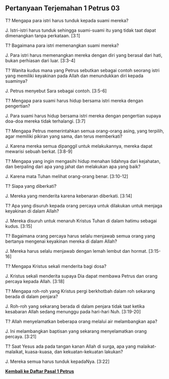 ## Pertanyaan Terjemahan 1 Petrus 03 ##

T? Mengapa para istri harus tunduk kepada suami mereka?

J. Istri-istri harus tunduk sehingga suami-suami itu yang tidak taat dapat dimenangkan tanpa perkataan. [3:1]

T? Bagaimana para istri memenangkan suami mereka?

J. Para istri harus memenangkan mereka dengan diri yang berasal dari hati, bukan perhiasan dari luar. [3:3-4]

T? Wanita kudus mana yang Petrus sebutkan sebagai contoh seorang istri yang memiliki keyakinan pada Allah dan menundukkan diri kepada suaminya?

J. Petrus menyebut Sara sebagai contoh. [3:5-6]

T? Mengapa para suami harus hidup bersama istri mereka dengan pengertian?

J. Para suami harus hidup bersama istri mereka dengan pengertian supaya doa-doa mereka tidak terhalangi. [3:7]

T? Mengapa Petrus memerintahkan semua orang-orang asing, yang terpilih, agar memiliki pikiran yang sama, dan terus memberkati?

J. Karena mereka semua dipanggil untuk melakukannya, mereka dapat mewarisi sebuah berkat. [3:8-9]

T? Mengapa yang ingin mengasihi hidup menahan lidahnya dari kejahatan, dan berpaling dari apa yang jahat dan melakukan apa yang baik?

J. Karena mata Tuhan melihat orang-orang benar. [3:10-12]

T? Siapa yang diberkati?

J. Mereka yang menderita karena kebenaran diberkati. [3:14]

T? Apa yang disuruh kepada orang percaya untuk dilakukan untuk menjaga keyakinan di dalam Allah?

J. Mereka disuruh untuk menaruh Kristus Tuhan di dalam hatimu sebagai kudus. [3:15]

T? Bagaimana orang percaya harus selalu menjawab semua orang yang bertanya mengenai keyakinan mereka di dalam Allah?

J. Mereka harus selalu menjawab dengan lemah lembut dan hormat. [3:15-16]

T? Mengapa Kristus sekali menderita bagi dosa?

J. Kristus sekali menderita supaya Dia dapat membawa Petrus dan orang percaya kepada Allah. [3:18]

T? Mengapa roh-roh yang Kristus pergi berkhotbah dalam roh sekarang berada di dalam penjara?

J. Roh-roh yang sekarang berada di dalam penjara tidak taat ketika kesabaran Allah sedang menunggu pada hari-hari Nuh. [3:19-20]

T? Allah menyelamatkan beberapa orang melalui air melambangkan apa?

J. Ini melambangkan baptisan yang sekarang menyelamatkan orang percaya. [3:21]

T? Saat Yesus ada pada tangan kanan Allah di surga, apa yang malaikat-malaikat, kuasa-kuasa, dan kekuatan-kekuatan lakukan?

J. Mereka semua harus tunduk kepadaNya. [3:22]

__[Kembali ke Daftar Pasal 1 Petrus](./)__

